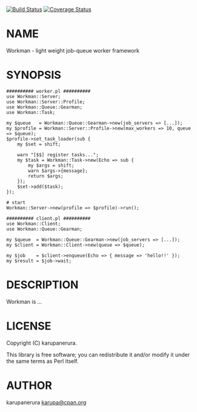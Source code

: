[![Build Status](https://travis-ci.org/karupanerura/Workman.svg?branch=master)](https://travis-ci.org/karupanerura/Workman) [![Coverage Status](https://img.shields.io/coveralls/karupanerura/Workman/master.svg?style=flat)](https://coveralls.io/r/karupanerura/Workman?branch=master)
# NAME

Workman - light weight job-queue worker framework

# SYNOPSIS

    ########## worker.pl ##########
    use Workman::Server;
    use Workman::Server::Profile;
    use Workman::Queue::Gearman;
    use Workman::Task;

    my $queue   = Workman::Queue::Gearman->new(job_servers => [...]);
    my $profile = Workman::Server::Profile->new(max_workers => 10, queue => $queue);
    $profile->set_task_loader(sub {
        my $set = shift;

        warn "[$$] register tasks...";
        my $task = Workman::Task->new(Echo => sub {
            my $args = shift;
            warn $args->{message};
            return $args;
        });
        $set->add($task);
    });

    # start
    Workman::Server->new(profile => $profile)->run();

    ########## client.pl ##########
    use Workman::Client;
    use Workman::Queue::Gearman;

    my $queue  = Workman::Queue::Gearman->new(job_servers => [...]);
    my $client = Workman::Client->new(queue => $queue);

    my $job    = $client->enqueue(Echo => { message => 'hello!!' });
    my $result = $job->wait;

# DESCRIPTION

Workman is ...

# LICENSE

Copyright (C) karupanerura.

This library is free software; you can redistribute it and/or modify
it under the same terms as Perl itself.

# AUTHOR

karupanerura <karupa@cpan.org>
